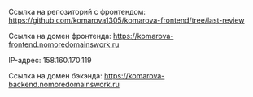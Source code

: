 Ссылка на репозиторий с фронтендом: https://github.com/komarova1305/komarova-frontend/tree/last-review

Ссылка на домен фронтенда: https://komarova-frontend.nomoredomainswork.ru

IP-адрес: 158.160.170.119

Ссылка на домен бэкэнда: https://komarova-backend.nomoredomainswork.ru

